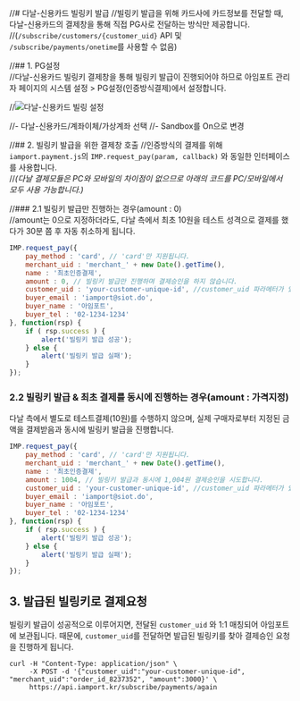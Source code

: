 //# 다날-신용카드 빌링키 발급
//빌링키 발급을 위해 카드사에 카드정보를 전달할 때, 다날-신용카드의 결제창을 통해 직접 PG사로 전달하는 방식만 제공합니다.  
//(`/subscribe/customers/{customer_uid}` API 및 `/subscribe/payments/onetime`를 사용할 수 없음)


//## 1. PG설정  
//다날-신용카드 빌링키 결제창을 통해 빌링키 발급이 진행되어야 하므로 아임포트 관리자 페이지의 시스템 설정 > PG설정(인증방식결제)에서 설정합니다.  

//![다날-신용카드 빌링 설정](../screenshot/danal-card-setting.png)

//- 다날-신용카드/계좌이체/가상계좌 선택
//- Sandbox를 On으로 변경



//## 2. 빌링키 발급을 위한 결제창 호출
//인증방식의 결제를 위해 `iamport.payment.js`의 `IMP.request_pay(param, callback)` 와 동일한 인터페이스를 사용합니다.  
//*(다날 결제모듈은 PC와 모바일의 차이점이 없으므로 아래의 코드를 PC/모바일에서 모두 사용 가능합니다.)*  

//### 2.1 빌링키 발급만 진행하는 경우(amount : 0)  
//amount는 0으로 지정하더라도, 다날 측에서 최초 10원을 테스트 성격으로 결제를 했다가 30분 쯤 후 자동 취소하게 됩니다. 

```javascript
IMP.request_pay({
	pay_method : 'card', // 'card'만 지원됩니다.
	merchant_uid : 'merchant_' + new Date().getTime(),
	name : '최초인증결제',
	amount : 0, // 빌링키 발급만 진행하며 결제승인을 하지 않습니다.
	customer_uid : 'your-customer-unique-id', //customer_uid 파라메터가 있어야 빌링키 발급을 시도합니다.
	buyer_email : 'iamport@siot.do',
	buyer_name : '아임포트',
	buyer_tel : '02-1234-1234'
}, function(rsp) {
	if ( rsp.success ) {
		alert('빌링키 발급 성공');
	} else {
		alert('빌링키 발급 실패');
	}
});
```

### 2.2 빌링키 발급 & 최초 결제를 동시에 진행하는 경우(amount : 가격지정)  
다날 측에서 별도로 테스트결제(10원)를 수행하지 않으며, 실제 구매자로부터 지정된 금액을 결제받음과 동시에 빌링키 발급을 진행합니다.  

```javascript
IMP.request_pay({
	pay_method : 'card', // 'card'만 지원됩니다.
	merchant_uid : 'merchant_' + new Date().getTime(),
	name : '최초인증결제',
	amount : 1004, // 빌링키 발급과 동시에 1,004원 결제승인을 시도합니다.
	customer_uid : 'your-customer-unique-id', //customer_uid 파라메터가 있어야 빌링키 발급을 시도합니다.
	buyer_email : 'iamport@siot.do',
	buyer_name : '아임포트',
	buyer_tel : '02-1234-1234'
}, function(rsp) {
	if ( rsp.success ) {
		alert('빌링키 발급 성공');
	} else {
		alert('빌링키 발급 실패');
	}
});
```


## 3. 발급된 빌링키로 결제요청  
빌링키 발급이 성공적으로 이루어지면, 전달된 `customer_uid` 와 1:1 매칭되어 아임포트에 보관됩니다.
때문에, `customer_uid`를 전달하면 발급된 빌링키를 찾아 결제승인 요청을 진행하게 됩니다.

```
curl -H "Content-Type: application/json" \   
     -X POST -d '{"customer_uid":"your-customer-unique-id", "merchant_uid":"order_id_8237352", "amount":3000}' \
     https://api.iamport.kr/subscribe/payments/again
```